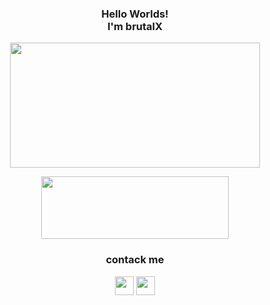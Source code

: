 <h3 align="center">
  Hello Worlds!<br/>I'm brutalX
</h3>

<p align="center">
  <img width="400" height="200" src="https://i.ibb.co/6bCbFsq/20231203-195839.jpg">
</p>

<p align="center">
  <img width="300" height="100" src="https://github-readme-stats.vercel.app/api/top-langs/?username=brutalX-04&layout=compact&theme=chartreuse-dark">
</p>

<h3 align="center">
  contack me
</h3>

<p align="center">
  <a href="https://www.facebook.com/brut4l.id"><img width="30" height="30" border-radius="50%" src="https://i.ibb.co/JRtYfZF/facebook.jpg"></a>
  <a href="https://api.whatsapp.com/send/?phone=6285219809271&text=Assalamualaikum"><img width="30" height="30" border-radius=50% src="https://i.ibb.co/QcQ6yhY/whatsapp.png"></a>
</p>
